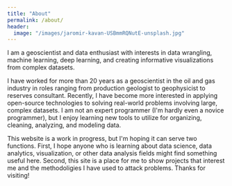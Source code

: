```yaml
---
title: "About"
permalink: /about/
header:
  image: "/images/jaromir-kavan-USBmmRQNutE-unsplash.jpg"
---
```


I am a geoscientist and data enthusiast with interests in data wrangling, machine learning, deep learning, and creating informative visualizations from complex datasets.

I have worked for more than 20 years as a geoscientist in the oil and gas industry in roles ranging from production geologist to geophysicist to reserves consultant.  Recently, I have become more interested in applying open-source technologies to solving real-world problems involving large, complex datasets.  I am not an expert programmer (I'm hardly even a novice programmer), but I enjoy learning new tools to utilize for organizing, cleaning, analyzing, and modeling data.

This website is a work in progress, but I'm hoping it can serve two functions.  First, I hope anyone who is learning about data science, data analytics, visualization, or other data analysis fields might find something useful here.  Second, this site is a place for me to show projects that interest me and the methodoligies I have used to attack problems.  Thanks for visiting!
